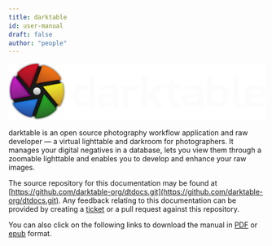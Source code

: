 ```yaml
---
title: darktable
id: user-manual
draft: false
author: "people"
---
```


<span class="webonly">![](./darktable-logo.png#w50)</span>

darktable is an open source photography workflow application and raw developer — a virtual lighttable and darkroom for photographers. It manages your digital negatives in a database, lets you view them through a zoomable lighttable and enables you to develop and enhance your raw images.

The source repository for this documentation may be found at [https://github.com/darktable-org/dtdocs.git](https://github.com/darktable-org/dtdocs.git). Any feedback relating to this documentation can be provided by creating a [ticket](https://github.com/darktable-org/dtdocs/issues/new) or a pull request against this repository.

<span class="webonly">You can also click on the following links to download the manual in [PDF](darktable_user_manual.pdf) or [epub](darktable_user_manual.epub) format.</span>
